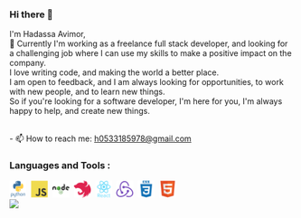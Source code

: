 ### Hi there 👋

<!--
**HadassaAvimor/HadassaAvimor** is a ✨ _special_ ✨ repository because its `README.md` (this file) appears on your GitHub profile.

Here are some ideas to get you started:

- 🔭 I’m currently working on ...
- 🌱 I’m currently learning ...
- 👯 I’m looking to collaborate on ...
- 🤔 I’m looking for help with ...
- 💬 Ask me about ...
- 📫 How to reach me: ...
- 😄 Pronouns: ...
- ⚡ Fun fact: ...
-->
I'm Hadassa Avimor, 
<br>
🔭 Currently I'm working as a freelance full stack developer, and looking for a challenging job where I can use my skills to make a positive
impact on the company.
<br>
I love writing code, and making the world a better place.
<br>
I am open to feedback, and I am always looking for opportunities, to work with new people, and to learn new things.
<br>
So if you're looking for a software developer, I'm here for you, I'm always happy to help, and create new things.

<br>
- 📫 How to reach me:
<a href="mailto:h0533185978@gmail.com">h0533185978@gmail.com</a>



###  Languages and Tools :
<div>
      <img src="https://github.com/devicons/devicon/blob/master/icons/python/python-original-wordmark.svg" title="Python" alt="Python" width="30" height="30"/>&nbsp;
  <img src="https://github.com/devicons/devicon/blob/master/icons/javascript/javascript-original.svg" title="JavaScript" alt="JavaScript" width="30" height="30"/>&nbsp;
    <img src="https://github.com/devicons/devicon/blob/master/icons/nodejs/nodejs-original-wordmark.svg" title="NodeJS" alt="NodeJS" width="30" height="30"/>&nbsp;
          <img src="https://github.com/devicons/devicon/blob/master/icons/nestjs/nestjs-original.svg" title="NestJS" alt="NestJS" width="30" height="30"/>&nbsp;
  <img src="https://github.com/devicons/devicon/blob/master/icons/react/react-original-wordmark.svg" title="React" alt="React" width="30" height="30"/>&nbsp;
  <img src="https://github.com/devicons/devicon/blob/master/icons/redux/redux-original.svg" title="Redux" alt="Redux " width="30" height="30"/>&nbsp;
  <img src="https://github.com/devicons/devicon/blob/master/icons/css3/css3-plain-wordmark.svg"  title="CSS3" alt="CSS" width="30" height="30"/>&nbsp;
  <img src="https://github.com/devicons/devicon/blob/master/icons/html5/html5-original.svg" title="HTML5" alt="HTML" width="30" height="30"/>&nbsp;

</div>
<div>
              <img src="[https://github.com/devicons/devicon/blob/master/icons/c/c-original.svg](https://github-readme-stats.vercel.app/api?username=HadassaAvimor&show_icons=true%29]%28https://github.com/anuraghazra/github-readme-stats
)https://github-readme-stats.vercel.app/api?username=HadassaAvimor&show_icons=true%29]%28https://github.com/anuraghazra/github-readme-stats
" />&nbsp;

</div>
